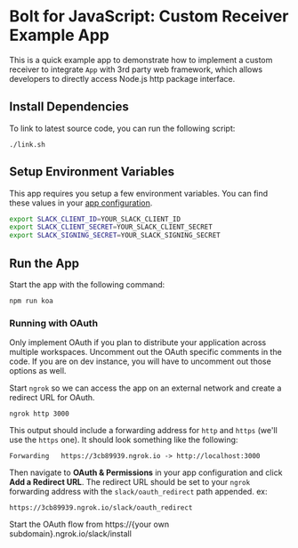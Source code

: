 # Bolt for JavaScript: Custom Receiver Example App

This is a quick example app to demonstrate how to implement a custom receiver to integrate `App` with 3rd party web framework, which allows developers to directly access Node.js http package interface.

## Install Dependencies

To link to latest source code, you can run the following script:

```
./link.sh
```

## Setup Environment Variables

This app requires you setup a few environment variables. You can find these values in your [app configuration](https://api.slack.com/apps).

```bash
export SLACK_CLIENT_ID=YOUR_SLACK_CLIENT_ID
export SLACK_CLIENT_SECRET=YOUR_SLACK_CLIENT_SECRET
export SLACK_SIGNING_SECRET=YOUR_SLACK_SIGNING_SECRET
```

## Run the App

Start the app with the following command:

```
npm run koa
```

### Running with OAuth

Only implement OAuth if you plan to distribute your application across multiple workspaces. Uncomment out the OAuth specific comments in the code. If you are on dev instance, you will have to uncomment out those options as well.

Start `ngrok` so we can access the app on an external network and create a redirect URL for OAuth.

```
ngrok http 3000
```

This output should include a forwarding address for `http` and `https` (we'll use the `https` one). It should look something like the following:

```
Forwarding   https://3cb89939.ngrok.io -> http://localhost:3000
```

Then navigate to **OAuth & Permissions** in your app configuration and click **Add a Redirect URL**. The redirect URL should be set to your `ngrok` forwarding address with the `slack/oauth_redirect` path appended. ex:

```
https://3cb89939.ngrok.io/slack/oauth_redirect
```

Start the OAuth flow from https://{your own subdomain}.ngrok.io/slack/install
